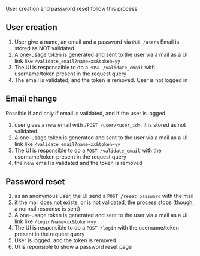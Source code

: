 User creation and password reset follow this process

## User creation

1. User give a name, an email and a password via `PUT /users` Email is stored as NOT validated
2. A one-usage token is generated and sent to the user via a mail as a UI link like `/validate_email?name=xx&token=yy`
3. The UI is responsaible to do a `POST /validate_email` with username/token present in the request query
4. The email is validated, and the token is removed. User is not logged in

## Email change

Possible if and only if email is validated, and if the user is logged

1. user gives a new email with `/POST /user/<user_id>`, it is stored as not validated.
2. A one-usage token is generated and sent to the user via a mail as a UI link like `/validate_email?name=xx&token=yy`
3. The UI is responsible to do a `POST /validate_email` with the username/token present in the request query
5. the new email is validated and the token is removed

## Password reset

1. as an anonymous user, the UI send a `POST /reset_password` with the mail
2. if the mail does not exists, or is not validated, the process stops (though, a normal response is sent)
3. A one-usage token is generated and sent to the user via a mail as a UI link like `/login?name=xx&token=yy`
4. The UI is responsible to do a `POST /login` with the username/token present in the request query
5. User is logged, and the token is removed.
6. UI is reponsible to show a password reset page